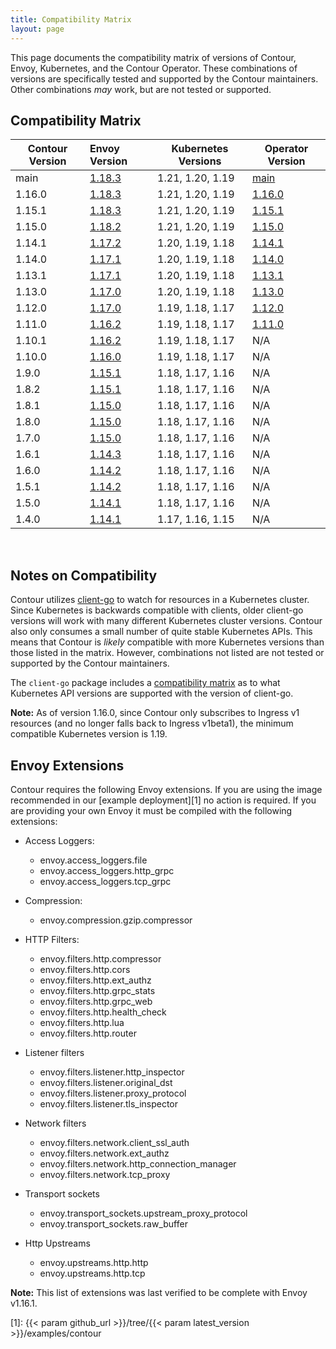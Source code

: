 ```yaml
---
title: Compatibility Matrix
layout: page
---
```


This page documents the compatibility matrix of versions of Contour, Envoy, Kubernetes, and the Contour Operator.
These combinations of versions are specifically tested and supported by the Contour maintainers.
Other combinations *may* work, but are not tested or supported.

## Compatibility Matrix

| Contour Version | Envoy Version        | Kubernetes Versions | Operator Version |
| --------------- | :------------------- | ------------------- | ---------------- |
| main            | [1.18.3][13]         | 1.21, 1.20, 1.19    | [main][50]       |
| 1.16.0          | [1.18.3][13]         | 1.21, 1.20, 1.19    | [1.16.0][59]     |
| 1.15.1          | [1.18.3][13]         | 1.21, 1.20, 1.19    | [1.15.1][58]     |
| 1.15.0          | [1.18.2][12]         | 1.21, 1.20, 1.19    | [1.15.0][57]     |
| 1.14.1          | [1.17.2][11]         | 1.20, 1.19, 1.18    | [1.14.1][56]     |
| 1.14.0          | [1.17.1][10]         | 1.20, 1.19, 1.18    | [1.14.0][55]     |
| 1.13.1          | [1.17.1][10]         | 1.20, 1.19, 1.18    | [1.13.1][54]     |
| 1.13.0          | [1.17.0][9]          | 1.20, 1.19, 1.18    | [1.13.0][53]     |
| 1.12.0          | [1.17.0][9]          | 1.19, 1.18, 1.17    | [1.12.0][52]     |
| 1.11.0          | [1.16.2][8]          | 1.19, 1.18, 1.17    | [1.11.0][51]     |
| 1.10.1          | [1.16.2][8]          | 1.19, 1.18, 1.17    | N/A              |
| 1.10.0          | [1.16.0][7]          | 1.19, 1.18, 1.17    | N/A              |
| 1.9.0           | [1.15.1][6]          | 1.18, 1.17, 1.16    | N/A              |
| 1.8.2           | [1.15.1][6]          | 1.18, 1.17, 1.16    | N/A              |
| 1.8.1           | [1.15.0][5]          | 1.18, 1.17, 1.16    | N/A              |
| 1.8.0           | [1.15.0][5]          | 1.18, 1.17, 1.16    | N/A              |
| 1.7.0           | [1.15.0][5]          | 1.18, 1.17, 1.16    | N/A              |
| 1.6.1           | [1.14.3][4]          | 1.18, 1.17, 1.16    | N/A              |
| 1.6.0           | [1.14.2][3]          | 1.18, 1.17, 1.16    | N/A              |
| 1.5.1           | [1.14.2][3]          | 1.18, 1.17, 1.16    | N/A              |
| 1.5.0           | [1.14.1][2]          | 1.18, 1.17, 1.16    | N/A              |
| 1.4.0           | [1.14.1][2]          | 1.17, 1.16, 1.15    | N/A              |

<br />

## Notes on Compatibility
Contour utilizes [client-go][98] to watch for resources in a Kubernetes cluster.
Since Kubernetes is backwards compatible with clients, older client-go versions will work with many different Kubernetes cluster versions.
Contour also only consumes a small number of quite stable Kubernetes APIs.
This means that Contour is *likely* compatible with more Kubernetes versions than those listed in the matrix.
However, combinations not listed are not tested or supported by the Contour maintainers.

The `client-go` package includes a [compatibility matrix][99] as to what Kubernetes API versions are supported with the version of client-go.

__Note:__ As of version 1.16.0, since Contour only subscribes to Ingress v1 resources (and no longer falls back to Ingress v1beta1), the minimum compatible Kubernetes version is 1.19.

## Envoy Extensions
Contour requires the following Envoy extensions.
If you are using the image recommended in our [example deployment][1] no action is required.
If you are providing your own Envoy it must be compiled with the following extensions:

- Access Loggers: 
  - envoy.access_loggers.file
  - envoy.access_loggers.http_grpc
  - envoy.access_loggers.tcp_grpc
  
- Compression:
  - envoy.compression.gzip.compressor
    
- HTTP Filters:
  - envoy.filters.http.compressor
  - envoy.filters.http.cors
  - envoy.filters.http.ext_authz
  - envoy.filters.http.grpc_stats
  - envoy.filters.http.grpc_web
  - envoy.filters.http.health_check
  - envoy.filters.http.lua
  - envoy.filters.http.router
   
- Listener filters
  - envoy.filters.listener.http_inspector
  - envoy.filters.listener.original_dst
  - envoy.filters.listener.proxy_protocol
  - envoy.filters.listener.tls_inspector

- Network filters
  - envoy.filters.network.client_ssl_auth
  - envoy.filters.network.ext_authz
  - envoy.filters.network.http_connection_manager
  - envoy.filters.network.tcp_proxy
  
- Transport sockets
  - envoy.transport_sockets.upstream_proxy_protocol
  - envoy.transport_sockets.raw_buffer
  
- Http Upstreams
  - envoy.upstreams.http.http
  - envoy.upstreams.http.tcp

__Note:__ This list of extensions was last verified to be complete with Envoy v1.16.1.


[1]: {{< param github_url >}}/tree/{{< param latest_version >}}/examples/contour

[2]: https://www.envoyproxy.io/docs/envoy/latest/version_history/v1.14.1
[3]: https://www.envoyproxy.io/docs/envoy/latest/version_history/v1.14.2
[4]: https://www.envoyproxy.io/docs/envoy/latest/version_history/v1.14.3
[5]: https://www.envoyproxy.io/docs/envoy/latest/version_history/v1.15.0
[6]: https://www.envoyproxy.io/docs/envoy/latest/version_history/v1.15.1
[7]: https://www.envoyproxy.io/docs/envoy/latest/version_history/v1.16.0
[8]: https://www.envoyproxy.io/docs/envoy/latest/version_history/v1.16.2
[9]: https://www.envoyproxy.io/docs/envoy/latest/version_history/v1.17.0
[10]: https://www.envoyproxy.io/docs/envoy/latest/version_history/v1.17.1
[11]: https://www.envoyproxy.io/docs/envoy/latest/version_history/v1.17.2
[12]: https://www.envoyproxy.io/docs/envoy/latest/version_history/v1.18.2
[13]: https://www.envoyproxy.io/docs/envoy/v1.18.3/version_history/current


[50]: https://github.com/projectcontour/contour-operator
[51]: https://github.com/projectcontour/contour-operator/releases/tag/v1.11.0
[52]: https://github.com/projectcontour/contour-operator/releases/tag/v1.12.0
[53]: https://github.com/projectcontour/contour-operator/releases/tag/v1.13.0
[54]: https://github.com/projectcontour/contour-operator/releases/tag/v1.13.1
[55]: https://github.com/projectcontour/contour-operator/releases/tag/v1.14.0
[56]: https://github.com/projectcontour/contour-operator/releases/tag/v1.14.1
[57]: https://github.com/projectcontour/contour-operator/releases/tag/v1.15.0
[58]: https://github.com/projectcontour/contour-operator/releases/tag/v1.15.1
[59]: https://github.com/projectcontour/contour-operator/releases/tag/v1.16.0

[98]: https://github.com/kubernetes/client-go
[99]: https://github.com/kubernetes/client-go#compatibility-matrix
